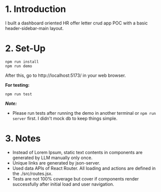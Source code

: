 # 1. Introduction
I built a dashboard oriented HR offer letter crud app POC with a basic header-sidebar-main layout.

# 2. Set-Up
```
npm run install
npm run demo
```
After this, go to http://localhost:5173/ in your web browser.

**For testing:**
```
npm run test
```
***Note:***
- Please run tests after running the demo in another terminal or `npm run server` first. I didn't mock db to keep things simple.

# 3. Notes
- Instead of Lorem Ipsum, static text contents in components are generated by LLM manually only once.
- Unique links are generated by json-server.
- Used data APIs of React Router. All loading and actions are defined in the ./src/routes.jsx.
- Tests are not 100% coverage but cover if components render successfully after initial load and user navigation.
